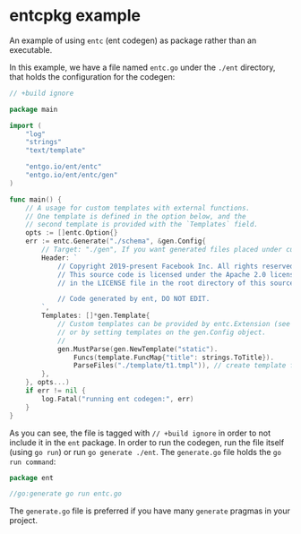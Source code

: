 # entcpkg example

An example of using `entc` (ent codegen) as package rather than an executable.

In this example, we have a file named `entc.go` under the `./ent` directory, that holds the
configuration for the codegen:

```go
// +build ignore

package main

import (
	"log"
	"strings"
	"text/template"

	"entgo.io/ent/entc"
	"entgo.io/ent/entc/gen"
)

func main() {
	// A usage for custom templates with external functions.
	// One template is defined in the option below, and the
	// second template is provided with the `Templates` field.
	opts := []entc.Option{}
	err := entc.Generate("./schema", &gen.Config{
		// Target: "./gen", If you want generated files placed under custom path
		Header: `
			// Copyright 2019-present Facebook Inc. All rights reserved.
			// This source code is licensed under the Apache 2.0 license found
			// in the LICENSE file in the root directory of this source tree.

			// Code generated by ent, DO NOT EDIT.
		`,
		Templates: []*gen.Template{
			// Custom templates can be provided by entc.Extension (see below),
			// or by setting templates on the gen.Config object.
			//
			gen.MustParse(gen.NewTemplate("static").
				Funcs(template.FuncMap{"title": strings.ToTitle}).
				ParseFiles("./template/t1.tmpl")), // create template files under ent/template
		},
	}, opts...)
	if err != nil {
		log.Fatal("running ent codegen:", err)
	}
}
```

As you can see, the file is tagged with `// +build ignore` in order to not include it
in the `ent` package. In order to run the codegen, run the file itself (using `go run`)
or run `go generate ./ent`. The `generate.go` file holds the `go run command`:

```go
package ent

//go:generate go run entc.go
```

The `generate.go` file is preferred if you have many `generate` pragmas in your project.
